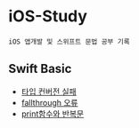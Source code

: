 # iOS-Study
~~~
iOS 앱개발 및 스위프트 문법 공부 기록
~~~
## Swift Basic
+ [타입 컨버전 실패](https://github.com/ksy1342/iOS-Study/blob/main/Swift%20Basic/Type_Conversion.md) 
+ [fallthrough 오류](https://github.com/ksy1342/iOS-Study/blob/main/Swift%20Basic/fallthrough.md)
+ [print함수와 반복문](https://github.com/ksy1342/iOS-Study/blob/main/Swift%20Basic/loop.md)
